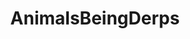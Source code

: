 ---
title: AnimalsBeingDerps
crosslinks:
- livven
- anti_gif_bot
- aww
- u_imguralbumbot
- instant_regret
- photoshopbattles
- funny
- uglypuppers
- StoppedWorking
- MassdropBot
- FuckTokenBot
- cats
- OutOfTheLoop
- tmsbmeta
- teefies
- StartledCats
- WhatsWrongWithYourDog
- rarepuppers
- FullScorpion
- RedditSilverRobot
---